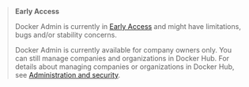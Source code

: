 > **Early Access**
>
> Docker Admin is currently in [Early Access](/release-lifecycle#early-access-ea) and might have limitations, bugs and/or stability concerns.
>
> Docker Admin is currently available for company owners only. You can still manage companies and organizations in Docker Hub. For details about managing companies or organizations in Docker Hub, see [Administration and security](/docker-hub/admin-overview/).
